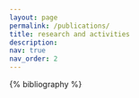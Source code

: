 ```yaml
---
layout: page
permalink: /publications/
title: research and activities
description: 
nav: true
nav_order: 2
---
```


<!-- _pages/publications.md -->
<div class="publications">

{% bibliography %}

</div>
